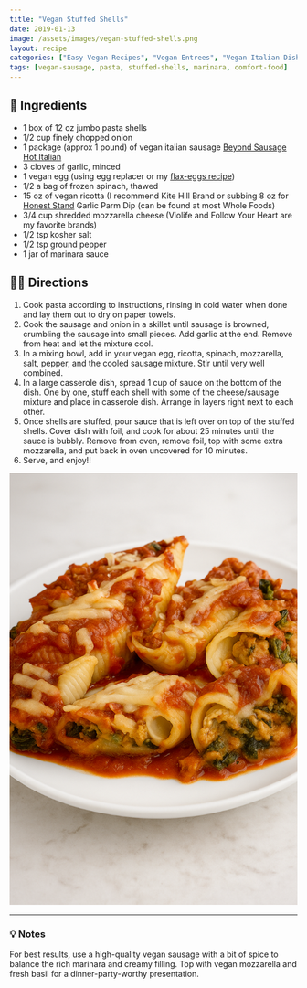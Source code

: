 ```yaml
---
title: "Vegan Stuffed Shells"
date: 2019-01-13
image: /assets/images/vegan-stuffed-shells.png
layout: recipe
categories: ["Easy Vegan Recipes", "Vegan Entrees", "Vegan Italian Dishes", "Vegan Comfort Food"]
tags: [vegan-sausage, pasta, stuffed-shells, marinara, comfort-food]
---
```


## 🧾 Ingredients

- 1 box of 12 oz jumbo pasta shells
- 1/2 cup finely chopped onion
- 1 package (approx 1 pound) of vegan italian sausage [Beyond Sausage Hot Italian](https://beyondmeat.com)
- 3 cloves of garlic, minced
- 1 vegan egg (using egg replacer or my [flax-eggs recipe](/vegan-flax-eggs))
- 1/2 a bag of frozen spinach, thawed
- 15 oz of vegan ricotta (I recommend Kite Hill Brand or subbing 8 oz for [Honest Stand](http://www.thehoneststand.com) Garlic Parm Dip (can be found at most Whole Foods)
- 3/4 cup shredded mozzarella cheese (Violife and Follow Your Heart are my favorite brands)
- 1/2 tsp kosher salt
- 1/2 tsp ground pepper
- 1 jar of marinara sauce


## 👩‍🍳 Directions

1. Cook pasta according to instructions, rinsing in cold water when done and lay them out to dry on paper towels.
2. Cook the sausage and onion in a skillet until sausage is browned, crumbling the sausage into small pieces. Add garlic at the end. Remove from heat and let the mixture cool.
3. In a mixing bowl, add in your vegan egg, ricotta, spinach, mozzarella, salt, pepper, and the cooled sausage mixture. Stir until very well combined.
4. In a large casserole dish, spread 1 cup of sauce on the bottom of the dish. One by one, stuff each shell with some of the cheese/sausage mixture and place in casserole dish. Arrange in layers right next to each other.
5. Once shells are stuffed, pour sauce that is left over on top of the stuffed shells. Cover dish with foil, and cook for about 25 minutes until the sauce is bubbly. Remove from oven, remove foil, top with some extra mozzarella, and put back in oven uncovered for 10 minutes.
6. Serve, and enjoy!!

![Vegan Stuffed Shells](/assets/images/vegan-stuffed-shells.png)

---

### 💡 Notes

For best results, use a high-quality vegan sausage with a bit of spice to balance the rich marinara and creamy filling. Top with vegan mozzarella and fresh basil for a dinner-party-worthy presentation.